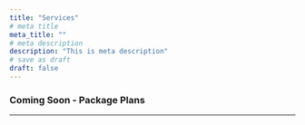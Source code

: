 ```yaml
---
title: "Services"
# meta title
meta_title: ""
# meta description
description: "This is meta description"
# save as draft
draft: false
---
```


### Coming Soon - Package Plans


<hr>


